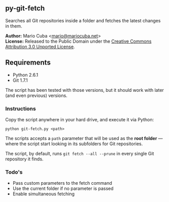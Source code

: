 ## py-git-fetch

Searches all Git repositories inside a folder and fetches the latest changes in them.

__Author:__ Mario Cuba <<mario@mariocuba.net>>  
__License:__ Released to the Public Domain under the [Creative Commons Attribution 3.0 Unported License](http://creativecommons.org/licenses/by/3.0).

## Requirements

- Python 2.6.1
- Git 1.7.1

The script has been tested with those versions, but it should work with later (and even previous) versions.

### Instructions

Copy the script anywhere in your hard drive, and execute it via Python:

	python git-fetch.py <path>
	
The scripts accepts a `path` parameter that will be used as the __root folder__ &mdash; where the script start looking in its subfolders for Git repositories.

The script, by default, runs `git fetch --all --prune` in every single Git repository it finds.

### Todo's

- Pass custom parameters to the fetch command
- Use the current folder if no parameter is passed
- Enable simultaneous fetching
